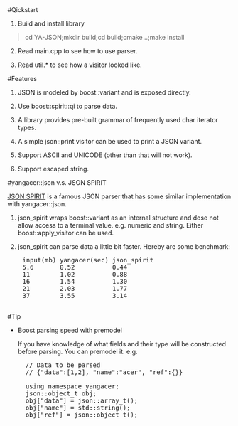 <link href="markdown.css" rel="stylesheet" type="text/css"><link/>
#Qickstart

1. Build and install library

>cd YA-JSON;mkdir build;cd build;cmake ..;make install

2. Read main.cpp to see how to use parser.

3. Read util.\* to see how a visitor looked like.

#Features

1. JSON is modeled by boost::variant and is exposed directly. 

2. Use boost::spirit::qi to parse data.

3. A library provides pre-built grammar of frequently used char iterator types.

4. A simple json::print visitor can be used to print a JSON variant.

5. Support ASCII and UNICODE (other than that will not work). 

6. Support escaped string.

#yangacer::json v.s. JSON SPIRIT

[JSON SPIRIT](http://www.codeproject.com/Articles/20027/JSON-Spirit-A-C-JSON-Parser-Generator-Implemented) 
is a famous JSON parser that has some similar implementation with
yangacer::json.

1. json\_spirit wraps boost::variant as an internal structure and dose not
   allow access to a terminal value. e.g. numeric and string. Either
   boost::apply\_visitor can be used.

2. json\_spirit can parse data a little bit faster. Hereby are some
   benchmark:
  
  <pre>
    input(mb) yangacer(sec) json_spirit
    5.6       0.52          0.44
    11        1.02          0.88
    16        1.54          1.30
    21        2.03          1.77
    37        3.55          3.14
  </pre>

#Tip

- Boost parsing speed with premodel

  If you have knowledge of what fields and their type will be constructed
  before parsing. You can premodel it. e.g.

  <pre>
    // Data to be parsed
    // {"data":[1,2], "name":"acer", "ref":{}}

    using namespace yangacer;
    json::object_t obj;
    obj["data"] = json::array_t();
    obj["name"] = std::string();
    obj["ref"] = json::object_t();
  </pre>

